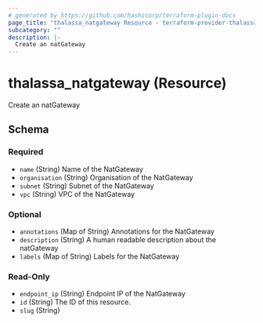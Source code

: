 ```yaml
---
# generated by https://github.com/hashicorp/terraform-plugin-docs
page_title: "thalassa_natgateway Resource - terraform-provider-thalassa"
subcategory: ""
description: |-
  Create an natGateway
---
```


# thalassa_natgateway (Resource)

Create an natGateway



<!-- schema generated by tfplugindocs -->
## Schema

### Required

- `name` (String) Name of the NatGateway
- `organisation` (String) Organisation of the NatGateway
- `subnet` (String) Subnet of the NatGateway
- `vpc` (String) VPC of the NatGateway

### Optional

- `annotations` (Map of String) Annotations for the NatGateway
- `description` (String) A human readable description about the natGateway
- `labels` (Map of String) Labels for the NatGateway

### Read-Only

- `endpoint_ip` (String) Endpoint IP of the NatGateway
- `id` (String) The ID of this resource.
- `slug` (String)
